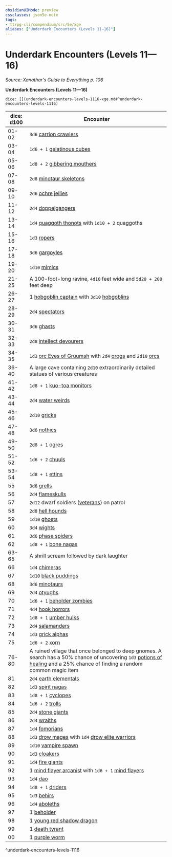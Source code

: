 ```yaml
---
obsidianUIMode: preview
cssclasses: json5e-note
tags:
- ttrpg-cli/compendium/src/5e/xge
aliases: ["Underdark Encounters (Levels 11—16)"]
---
```

# Underdark Encounters (Levels 11—16)
*Source: Xanathar's Guide to Everything p. 106* 

**Underdark Encounters (Levels 11—16)**

`dice: [](underdark-encounters-levels-1116-xge.md#^underdark-encounters-levels-1116)`

| dice: d100 | Encounter |
|------------|-----------|
| 01-02 | `3d6` [carrion crawlers](3-Mechanics/CLI/bestiary/monstrosity/carrion-crawler.md) |
| 03-04 | `1d6 + 1` [gelatinous cubes](3-Mechanics/CLI/bestiary/ooze/gelatinous-cube.md) |
| 05-06 | `1d8 + 2` [gibbering mouthers](3-Mechanics/CLI/bestiary/aberration/gibbering-mouther.md) |
| 07-08 | `2d8` [minotaur skeletons](3-Mechanics/CLI/bestiary/undead/minotaur-skeleton.md) |
| 09-10 | `2d6` [ochre jellies](3-Mechanics/CLI/bestiary/ooze/ochre-jelly.md) |
| 11-12 | `2d4` [doppelgangers](3-Mechanics/CLI/bestiary/monstrosity/doppelganger.md) |
| 13-14 | `1d4` [quaggoth thonots](3-Mechanics/CLI/bestiary/humanoid/quaggoth-thonot.md) with `1d10 + 2` quaggoths |
| 15-16 | `1d3` [ropers](3-Mechanics/CLI/bestiary/monstrosity/roper.md) |
| 17-18 | `3d6` [gargoyles](3-Mechanics/CLI/bestiary/elemental/gargoyle.md) |
| 19-20 | `1d10` [mimics](3-Mechanics/CLI/bestiary/monstrosity/mimic.md) |
| 21-25 | A 100-foot-long ravine, `4d10` feet wide and `5d20 + 200` feet deep |
| 26-27 | 1 [hobgoblin captain](3-Mechanics/CLI/bestiary/humanoid/hobgoblin-captain.md) with `3d10` [hobgoblins](3-Mechanics/CLI/bestiary/humanoid/hobgoblin.md) |
| 28-29 | `2d4` [spectators](3-Mechanics/CLI/bestiary/aberration/spectator.md) |
| 30-31 | `3d6` [ghasts](3-Mechanics/CLI/bestiary/undead/ghast.md) |
| 32-33 | `2d8` [intellect devourers](3-Mechanics/CLI/bestiary/aberration/intellect-devourer.md) |
| 34-35 | `1d3` [orc Eyes of Gruumsh](3-Mechanics/CLI/bestiary/humanoid/orc-eye-of-gruumsh.md) with `2d4` [orogs](3-Mechanics/CLI/bestiary/humanoid/orog.md) and `2d10` [orcs](3-Mechanics/CLI/bestiary/humanoid/orc.md) |
| 36-40 | A large cave containing `2d10` extraordinarily detailed statues of various creatures |
| 41-42 | `1d8 + 1` [kuo-toa monitors](3-Mechanics/CLI/bestiary/humanoid/kuo-toa-monitor.md) |
| 43-44 | `2d4` [water weirds](3-Mechanics/CLI/bestiary/elemental/water-weird.md) |
| 45-46 | `2d10` [gricks](3-Mechanics/CLI/bestiary/monstrosity/grick.md) |
| 47-48 | `3d6` [nothics](3-Mechanics/CLI/bestiary/aberration/nothic.md) |
| 49-50 | `2d8 + 1` [ogres](3-Mechanics/CLI/bestiary/giant/ogre.md) |
| 51-52 | `1d6 + 2` [chuuls](3-Mechanics/CLI/bestiary/aberration/chuul.md) |
| 53-54 | `1d8 + 1` [ettins](3-Mechanics/CLI/bestiary/giant/ettin.md) |
| 55 | `3d6` [grells](3-Mechanics/CLI/bestiary/aberration/grell.md) |
| 56 | `2d4` [flameskulls](3-Mechanics/CLI/bestiary/undead/flameskull.md) |
| 57 | `2d12` dwarf soldiers ([veterans](3-Mechanics/CLI/bestiary/humanoid/veteran.md)) on patrol |
| 58 | `2d8` [hell hounds](3-Mechanics/CLI/bestiary/fiend/hell-hound.md) |
| 59 | `1d10` [ghosts](3-Mechanics/CLI/bestiary/undead/ghost.md) |
| 60 | `3d4` [wights](3-Mechanics/CLI/bestiary/undead/wight.md) |
| 61 | `3d6` [phase spiders](3-Mechanics/CLI/bestiary/monstrosity/phase-spider.md) |
| 62 | `1d8 + 1` [bone nagas](3-Mechanics/CLI/bestiary/undead/bone-naga-guardian.md) |
| 63-65 | A shrill scream followed by dark laughter |
| 66 | `1d4` [chimeras](3-Mechanics/CLI/bestiary/monstrosity/chimera.md) |
| 67 | `1d10` [black puddings](3-Mechanics/CLI/bestiary/ooze/black-pudding.md) |
| 68 | `3d6` [minotaurs](3-Mechanics/CLI/bestiary/monstrosity/minotaur.md) |
| 69 | `2d4` [otyughs](3-Mechanics/CLI/bestiary/aberration/otyugh.md) |
| 70 | `1d6 + 1` [beholder zombies](3-Mechanics/CLI/bestiary/undead/beholder-zombie.md) |
| 71 | `4d4` [hook horrors](3-Mechanics/CLI/bestiary/monstrosity/hook-horror.md) |
| 72 | `1d8 + 1` [umber hulks](3-Mechanics/CLI/bestiary/monstrosity/umber-hulk.md) |
| 73 | `2d4` [salamanders](3-Mechanics/CLI/bestiary/elemental/salamander.md) |
| 74 | `1d3` [grick alphas](3-Mechanics/CLI/bestiary/monstrosity/grick-alpha.md) |
| 75 | `1d6 + 2` [xorn](3-Mechanics/CLI/bestiary/elemental/xorn.md) |
| 76-80 | A ruined village that once belonged to deep gnomes. A search has a 50% chance of uncovering `1d3` [potions of healing](3-Mechanics/CLI/items/potion-of-healing.md) and a 25% chance of finding a random common magic item |
| 81 | `2d4` [earth elementals](3-Mechanics/CLI/bestiary/elemental/earth-elemental.md) |
| 82 | `1d3` [spirit nagas](3-Mechanics/CLI/bestiary/monstrosity/spirit-naga.md) |
| 83 | `1d8 + 1` [cyclopes](3-Mechanics/CLI/bestiary/giant/cyclops.md) |
| 84 | `1d6 + 2` [trolls](3-Mechanics/CLI/bestiary/giant/troll.md) |
| 85 | `2d4` [stone giants](3-Mechanics/CLI/bestiary/giant/stone-giant.md) |
| 86 | `2d4` [wraiths](3-Mechanics/CLI/bestiary/undead/wraith.md) |
| 87 | `1d4` [fomorians](3-Mechanics/CLI/bestiary/giant/fomorian.md) |
| 88 | `1d3` [drow mages](3-Mechanics/CLI/bestiary/humanoid/drow-mage.md) with `1d4` [drow elite warriors](3-Mechanics/CLI/bestiary/humanoid/drow-elite-warrior.md) |
| 89 | `1d10` [vampire spawn](3-Mechanics/CLI/bestiary/undead/vampire-spawn.md) |
| 90 | `1d3` [cloakers](3-Mechanics/CLI/bestiary/aberration/cloaker.md) |
| 91 | `1d4` [fire giants](3-Mechanics/CLI/bestiary/giant/fire-giant.md) |
| 92 | 1 [mind flayer arcanist](3-Mechanics/CLI/bestiary/aberration/mind-flayer-arcanist.md) with `1d6 + 1` [mind flayers](3-Mechanics/CLI/bestiary/aberration/mind-flayer.md) |
| 93 | `1d4` [dao](3-Mechanics/CLI/bestiary/elemental/dao.md) |
| 94 | `1d8 + 1` [driders](3-Mechanics/CLI/bestiary/monstrosity/drider.md) |
| 95 | `1d3` [behirs](3-Mechanics/CLI/bestiary/monstrosity/behir.md) |
| 96 | `1d4` [aboleths](3-Mechanics/CLI/bestiary/aberration/aboleth.md) |
| 97 | 1 [beholder](3-Mechanics/CLI/bestiary/aberration/beholder.md) |
| 98 | 1 [young red shadow dragon](3-Mechanics/CLI/bestiary/dragon/young-red-shadow-dragon.md) |
| 99 | 1 [death tyrant](3-Mechanics/CLI/bestiary/undead/death-tyrant.md) |
| 00 | 1 [purple worm](3-Mechanics/CLI/bestiary/monstrosity/purple-worm.md) |
^underdark-encounters-levels-1116